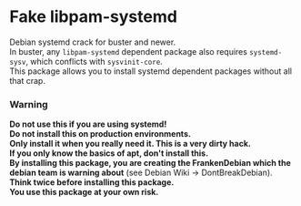 # Fake libpam-systemd
Debian systemd crack for buster and newer.  
In buster, any `libpam-systemd` dependent package also requires `systemd-sysv`, which conflicts with `sysvinit-core`.  
This package allows you to install systemd dependent packages without all that crap.

### Warning
**Do not use this if you are using systemd!**  
**Do not install this on production environments.**  
**Only install it when you really need it. This is a very dirty hack.**  
**If you only know the basics of apt, don't install this.**  
**By installing this package, you are creating the FrankenDebian which the debian team is warning about** (see Debian Wiki -> DontBreakDebian).  
**Think twice before installing this package.**  
**You use this package at your own risk.**
